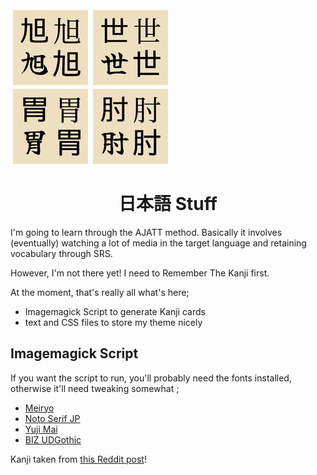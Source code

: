 <img src="readme.jpg" align="center">
<h1 align="center">日本語 Stuff</h1>

I'm going to learn through the AJATT method.
Basically it involves (eventually) watching a lot
of media in the target language and retaining
vocabulary through SRS.

However, I'm not there yet! I need to Remember The
Kanji first.

At the moment, that's really all what's here; 

- Imagemagick Script to generate Kanji cards
- text and CSS files to store my theme nicely


## Imagemagick Script

If you want the script to run, you'll probably
need the fonts installed, otherwise it'll need
tweaking somewhat ;

- [Meiryo](https://docs.microsoft.com/en-us/typography/font-list/meiryo)
- [Noto Serif
    JP](https://fonts.google.com/noto/specimen/Noto+Serif+JP)
- [Yuji
    Mai](https://fonts.google.com/specimen/Yuji+Mai)
- [BIZ
    UDGothic](https://docs.microsoft.com/en-us/typography/font-list/biz-udgothic)


Kanji taken from [this Reddit
post](https://www.reddit.com/r/LearnJapanese/comments/1a126a/all_2200_kanji_from_heisigs_remembering_the_kanji/)!
